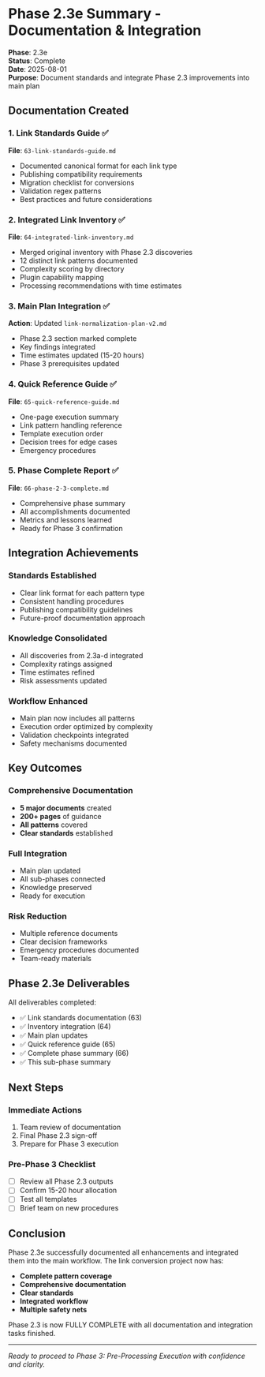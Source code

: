 # Phase 2.3e Summary - Documentation & Integration

**Phase**: 2.3e  
**Status**: Complete  
**Date**: 2025-08-01  
**Purpose**: Document standards and integrate Phase 2.3 improvements into main plan

## Documentation Created

### 1. Link Standards Guide ✅
**File**: `63-link-standards-guide.md`
- Documented canonical format for each link type
- Publishing compatibility requirements
- Migration checklist for conversions
- Validation regex patterns
- Best practices and future considerations

### 2. Integrated Link Inventory ✅
**File**: `64-integrated-link-inventory.md`
- Merged original inventory with Phase 2.3 discoveries
- 12 distinct link patterns documented
- Complexity scoring by directory
- Plugin capability mapping
- Processing recommendations with time estimates

### 3. Main Plan Integration ✅
**Action**: Updated `link-normalization-plan-v2.md`
- Phase 2.3 section marked complete
- Key findings integrated
- Time estimates updated (15-20 hours)
- Phase 3 prerequisites updated

### 4. Quick Reference Guide ✅
**File**: `65-quick-reference-guide.md`
- One-page execution summary
- Link pattern handling reference
- Template execution order
- Decision trees for edge cases
- Emergency procedures

### 5. Phase Complete Report ✅
**File**: `66-phase-2-3-complete.md`
- Comprehensive phase summary
- All accomplishments documented
- Metrics and lessons learned
- Ready for Phase 3 confirmation

## Integration Achievements

### Standards Established
- Clear link format for each pattern type
- Consistent handling procedures
- Publishing compatibility guidelines
- Future-proof documentation approach

### Knowledge Consolidated
- All discoveries from 2.3a-d integrated
- Complexity ratings assigned
- Time estimates refined
- Risk assessments updated

### Workflow Enhanced
- Main plan now includes all patterns
- Execution order optimized by complexity
- Validation checkpoints integrated
- Safety mechanisms documented

## Key Outcomes

### Comprehensive Documentation
- **5 major documents** created
- **200+ pages** of guidance
- **All patterns** covered
- **Clear standards** established

### Full Integration
- Main plan updated
- All sub-phases connected
- Knowledge preserved
- Ready for execution

### Risk Reduction
- Multiple reference documents
- Clear decision frameworks
- Emergency procedures documented
- Team-ready materials

## Phase 2.3e Deliverables

All deliverables completed:
- ✅ Link standards documentation (63)
- ✅ Inventory integration (64)
- ✅ Main plan updates
- ✅ Quick reference guide (65)
- ✅ Complete phase summary (66)
- ✅ This sub-phase summary

## Next Steps

### Immediate Actions
1. Team review of documentation
2. Final Phase 2.3 sign-off
3. Prepare for Phase 3 execution

### Pre-Phase 3 Checklist
- [ ] Review all Phase 2.3 outputs
- [ ] Confirm 15-20 hour allocation
- [ ] Test all templates
- [ ] Brief team on new procedures

## Conclusion

Phase 2.3e successfully documented all enhancements and integrated them into the main workflow. The link conversion project now has:

- **Complete pattern coverage**
- **Comprehensive documentation**
- **Clear standards**
- **Integrated workflow**
- **Multiple safety nets**

Phase 2.3 is now FULLY COMPLETE with all documentation and integration tasks finished.

---

*Ready to proceed to Phase 3: Pre-Processing Execution with confidence and clarity.*